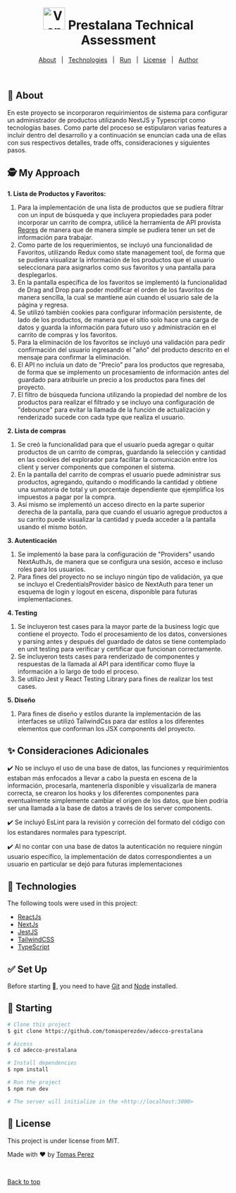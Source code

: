 <h1 align="center"> 
  <img alt="Venue Logo" width='50' src="https://multiapoyo.zendesk.com/hc/theming_assets/01HZPB1BNDKDP2S7RYFEZ2FCDD"> Prestalana Technical Assessment
</h1>
<!-- <p align="center">
  <img alt="Github top language" src="https://img.shields.io/github/languages/top/tomasperezdev/venue-ta?color=1dbf73">
  <img alt="Github language count" src="https://img.shields.io/github/languages/count/tomasperezdev/venue-ta?color=1dbf73">
  <img alt="Repository size" src="https://img.shields.io/github/repo-size/tomasperezdev/venue-ta?color=1dbf73">
</p> -->

<p align="center">
  <a href="#dart-about">About</a> &#xa0; | &#xa0; 
  <a href="#rocket-technologies">Technologies</a> &#xa0; | &#xa0;
  <a href="#checkered_flag-starting">Run</a> &#xa0; | &#xa0;
  <a href="#memo-license">License</a> &#xa0; | &#xa0;
  <a href="https://github.com/tomasperezdev" target="_blank">Author</a>
</p>

<br>

## :dart: About ##

En este proyecto se incorporaron requirimientos de sistema para configurar un administrador de productos utilizando NextJS y Typescript como tecnologías bases. Como parte del proceso se estipularon varias features a incluir dentro del desarrollo y a continuación se enuncian cada una de ellas con sus respectivos detalles, trade offs, consideraciones y siguientes pasos.

## 🕵️ My Approach ##

**1. Lista de Productos y Favoritos:**

  1. Para la implementación de una lista de productos que se pudiera filtrar con un input de búsqueda y que incluyera propiedades para poder incorporar un carrito de compra, utilicé la herramienta de API provista [Reqres](https://reqres.in/) de manera que de manera simple se pudiera tener un set de información para trabajar.
  2. Como parte de los requerimientos, se incluyó una funcionalidad de Favoritos, utilizando Redux como state management tool, de forma que se pudiera visualizar la información de los productos que el usuario seleccionara para asignarlos como sus favoritos y una pantalla para desplegarlos.
  3. En la pantalla específica de los favoritos se implementó la funcionalidad de Drag and Drop para poder modificar el orden de los favoritos de manera sencilla, la cual se mantiene aún cuando el usuario sale de la página y regresa.
  4. Se utilizó también cookies para configurar información persistente, de lado de los productos, de manera que el sitio solo hace una carga de datos y guarda la información para futuro uso y administración en el carrito de compras y los favoritos.
  5. Para la eliminación de los favoritos se incluyó una validación para pedir confirmación del usuario ingresando el "año" del producto descrito en el mensaje para confirmar la eliminación.
  6. El API no incluía un dato de "Precio" para los productos que regresaba, de forma que se implemento un procesamiento de información antes del guardado para atribuirle un precio a los productos para fines del proyecto.
  7. El filtro de búsqueda funciona utilizando la propiedad del nombre de los productos para realizar el filtrado y se incluyo una configuración de "debounce" para evitar la llamada de la función de actualización y renderizado sucede con cada type que realiza el usuario.

**2. Lista de compras**
   
  1. Se creó la funcionalidad para que el usuario pueda agregar o quitar productos de un carrito de compras, guardando la selección y cantidad en las cookies del explorador para facilitar la comunicación entre los client y server components que componen el sistema.
  2. En la pantalla del carrito de compras el usuario puede administrar sus productos, agregando, quitando o modificando la cantidad y obtiene una sumatoria de total y un porcentaje dependiente que ejemplifica los impuestos a pagar por la compra.
  3. Así mismo se implementó un acceso directo en la parte superior derecha de la pantalla, para que cuando el usuario agregue productos a su carrito puede visualizar la cantidad y pueda acceder a la pantalla usando el mismo botón.

**3. Autenticación**
    
  1. Se implementó la base para la configuración de "Providers" usando NextAuthJs, de manera que se configura una sesión, acceso e incluso roles para los usuarios.
  2. Para fines del proyecto no se incluyo ningún tipo de validación, ya que se incluyo el CredentialsProvider básico de NextAuth para tener un esquema de login y logout en escena, disponible para futuras implementaciones.

**4. Testing**

  1. Se incluyeron test cases para la mayor parte de la business logic que contiene el proyecto. Todo el procesamiento de los datos, conversiones y parsing antes y después del guardado de datos se tiene contemplado en unit testing para verificar y certificar que funcionan correctamente.
  2. Se incluyeron tests cases para renderizado de componentes y respuestas de la llamada al API para identificar como fluye la información a lo largo de todo el proceso.
  2. Se utilizo Jest y React Testing Library para fines de realizar los test cases.

**5. Diseño**

  1. Para fines de diseño y estilos durante la implementación de las interfaces se utilizó TailwindCss para dar estilos a los diferentes elementos que conforman los JSX components del proyecto.
    
## :sparkles: Consideraciones Adicionales ##

:heavy_check_mark: No se incluyo el uso de una base de datos, las funciones y requirimientos estaban más enfocados a llevar a cabo la puesta en escena de la información, procesarla, mantenerla disponible y visualizarla de manera correcta, se crearon los hooks y los diferentes componentes para eventualmente simplemente cambiar el origen de los datos, que bien podria ser una llamada a la base de datos a través de los server components.

:heavy_check_mark: Se incluyó EsLint para la revisión y correción del formato del código con los estandares normales para typescript.

:heavy_check_mark: Al no contar con una base de datos la autenticación no requiere ningún usuario específico, la implementación de datos correspondientes a un usuario en particular se dejó para futuras implementaciones

## :rocket: Technologies ##

The following tools were used in this project:

- [ReactJs](https://react.dev/)
- [NextJs](https://nextjs.org/)
- [JestJS](https://jestjs.io/)
- [TailwindCSS](https://tailwindcss.com/)
- [TypeScript](https://www.typescriptlang.org/)

## :white_check_mark: Set Up ##

Before starting :checkered_flag:, you need to have [Git](https://git-scm.com) and [Node](https://nodejs.org/en/) installed.

## :checkered_flag: Starting ##

```bash
# Clone this project
$ git clone https://github.com/tomasperezdev/adecco-prestalana

# Access
$ cd adecco-prestalana

# Install dependencies
$ npm install

# Run the project
$ npm run dev

# The server will initialize in the <http://localhost:3000>
```

## :memo: License ##

This project is under license from MIT.

Made with :heart: by <a href="https://github.com/tomasperezdev" target="_blank">Tomas Perez</a>

&#xa0;

<a href="#top">Back to top</a>